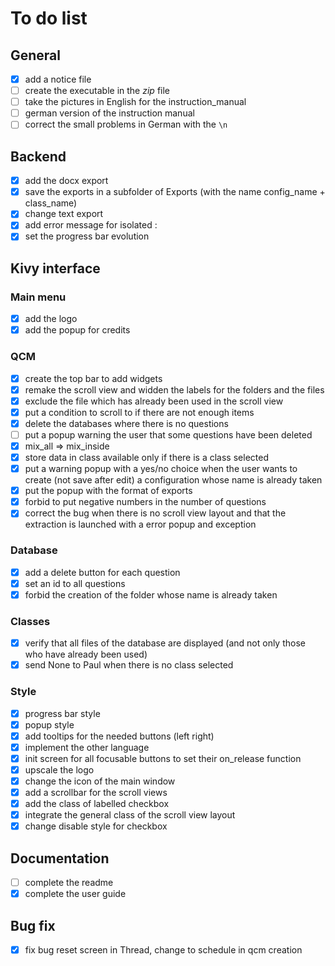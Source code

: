 # To do list

## General

- [x] add a notice file
- [ ] create the executable in the *zip* file
- [ ] take the pictures in English for the instruction_manual
- [ ] german version of the instruction manual
- [ ] correct the small problems in German with the `\n`

## Backend

- [x] add the docx export
- [x] save the exports in a subfolder of Exports (with the name config_name + class_name)
- [x] change text export
- [x] add error message for isolated :
- [x] set the progress bar evolution

## Kivy interface

### Main menu

- [x] add the logo
- [x] add the popup for credits

### QCM

- [x] create the top bar to add widgets
- [x] remake the scroll view and widden the labels for the folders and the files
- [x] exclude the file which has already been used in the scroll view
- [x] put a condition to scroll to if there are not enough items
- [x] delete the databases where there is no questions
- [ ] put a popup warning the user that some questions have been deleted
- [x] mix_all => mix_inside
- [x] store data in class available only if there is a class selected
- [x] put a warning popup with a yes/no choice when the user wants to create (not save after edit) a configuration whose name is already taken
- [x] put the popup with the format of exports
- [x] forbid to put negative numbers in the number of questions
- [x] correct the bug when there is no scroll view layout and that the extraction is launched with a error popup and exception

### Database

- [x] add a delete button for each question
- [x] set an id to all questions
- [x] forbid the creation of the folder whose name is already taken

### Classes

- [x] verify that all files of the database are displayed (and not only those who have already been used)
- [x] send None to Paul when there is no class selected

### Style 

- [x] progress bar style
- [x] popup style
- [x] add tooltips for the needed buttons (left right)
- [x] implement the other language
- [x] init screen for all focusable buttons to set their on_release function
- [x] upscale the logo
- [x] change the icon of the main window
- [x] add a scrollbar for the scroll views
- [x] add the class of labelled checkbox
- [x] integrate the general class of the scroll view layout
- [x] change disable style for checkbox

## Documentation

- [ ] complete the readme
- [x] complete the user guide

## Bug fix

- [x] fix bug reset screen in Thread, change to schedule in qcm creation